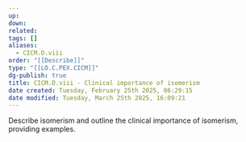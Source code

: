 ```yaml
---
up: 
down: 
related: 
tags: []
aliases:
  - CICM.D.viii
order: "[[Describe]]"
type: "[[LO.C.PEX.CICM]]"
dg-publish: true
title: CICM.D.viii - Clinical importance of isomerism
date created: Tuesday, February 25th 2025, 06:29:15
date modified: Tuesday, March 25th 2025, 16:09:21
---
```


Describe isomerism and outline the clinical importance of isomerism, providing examples.
